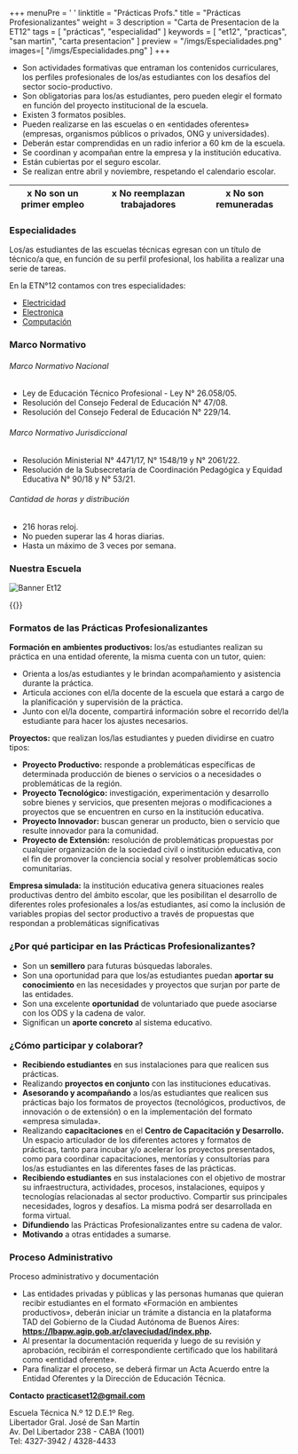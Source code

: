 +++
menuPre = '<i class="fa-solid fa-hammer"></i> '
linktitle = "Prácticas Profs."
title = "Prácticas Profesionalizantes"
weight = 3
description = "Carta de Presentacion de la ET12"
tags = [ "prácticas", "especialidad" ]
keywords = [ "et12", "practicas", "san martin", "carta presentacion" ]
preview = "/imgs/Especialidades.png"
images=[
    "/imgs/Especialidades.png"
]
+++

- Son actividades formativas que entraman los contenidos curriculares, los perfiles profesionales de los/as estudiantes con los desafíos del sector socio-productivo.
- Son obligatorias para los/as estudiantes, pero pueden elegir el formato en función del proyecto institucional de la escuela.
- Existen 3 formatos posibles.
- Pueden realizarse en las escuelas o en «entidades oferentes» (empresas, organismos públicos o privados, ONG y universidades).
- Deberán estar comprendidas en un radio inferior a 60 km de la escuela.
- Se coordinan y acompañan entre la empresa y la institución educativa.
- Están cubiertas por el seguro escolar.
- Se realizan entre abril y noviembre, respetando el calendario escolar.

 | x No son un primer empleo | x No reemplazan trabajadores | x No son remuneradas |
 | ----------- | ----------- |  ----------- |

 ### Especialidades
 Los/as estudiantes de las escuelas técnicas egresan con un título de técnico/a que, en función de su perfil profesional, los habilita a realizar una serie de tareas.

 En la ETN°12 contamos con tres especialidades:

- [Electricidad](especialidades/electricidad.md)
- [Electronica](especialidades/electronica.md)
- [Computación](especialidades/computacion.md) 

### Marco Normativo
###### Marco Normativo Nacional
- Ley de Educación Técnico Profesional - Ley N° 26.058/05.
- Resolución del Consejo Federal de Educación N° 47/08.
- Resolución del Consejo Federal de Educación N° 229/14.

###### Marco Normativo Jurisdiccional
- Resolución Ministerial N° 4471/17, N° 1548/19 y N° 2061/22.
- Resolución de la Subsecretaría de Coordinación Pedagógica y Equidad Educativa N° 90/18 y N° 53/21.

###### Cantidad de horas y distribución
- 216 horas reloj.
- No pueden superar las 4 horas diarias.
- Hasta un máximo de 3 veces por semana.

### Nuestra Escuela
![Banner Et12](/imgs/tec12.jpg?height=500px)

{{<mapita>}}

### Formatos de las Prácticas Profesionalizantes
**Formación en ambientes productivos:** los/as estudiantes realizan su práctica en una entidad oferente, la misma cuenta con un tutor, quien:
- Orienta a los/as estudiantes y le brindan acompañamiento y asistencia durante la práctica.
- Articula acciones con el/la docente de la escuela que estará a cargo de la planificación y supervisión de la práctica.
- Junto con el/la docente, compartirá información sobre el recorrido del/la estudiante para hacer los ajustes necesarios.

**Proyectos:** que realizan los/las estudiantes y pueden dividirse en cuatro tipos:

- **Proyecto Productivo:** responde a problemáticas específicas de determinada producción de bienes o servicios o a necesidades o problemáticas de la región.
- **Proyecto Tecnológico:** investigación, experimentación y desarrollo sobre bienes y servicios, que presenten mejoras o modificaciones a proyectos que se encuentren en curso en la institución educativa.
- **Proyecto Innovador:** buscan generar un producto, bien o servicio que resulte innovador para la comunidad.
- **Proyecto de Extensión:** resolución de problemáticas propuestas por cualquier organización de la sociedad civil o institución educativa, con el fin de promover la conciencia social y resolver problemáticas socio comunitarias.

**Empresa simulada:** la institución educativa genera situaciones reales productivas dentro del ámbito escolar, que les posibilitan el desarrollo de diferentes roles profesionales a los/as estudiantes, así como la inclusión de variables propias del sector productivo a través de propuestas que respondan a problemáticas significativas

### ¿Por qué participar en las Prácticas Profesionalizantes?
- Son un **semillero** para futuras búsquedas laborales.
- Son una oportunidad para que los/as estudiantes puedan **aportar su conocimiento** en las necesidades y proyectos que surjan por parte de las entidades.
- Son una excelente **oportunidad** de voluntariado que puede asociarse con los ODS y la cadena de valor.
- Significan un **aporte concreto** al sistema educativo.

### ¿Cómo participar y colaborar?
- **Recibiendo estudiantes** en sus instalaciones para que realicen sus prácticas.
- Realizando **proyectos en conjunto** con las instituciones educativas.
- **Asesorando y acompañando** a los/as estudiantes que realicen sus prácticas bajo los formatos de proyectos (tecnológicos, productivos, de innovación o de extensión) o en la implementación del formato
«empresa simulada».
- Realizando **capacitaciones** en el **Centro de Capacitación y Desarrollo.** Un espacio articulador de los diferentes actores y formatos de prácticas, tanto para incubar y/o acelerar los proyectos presentados, como para coordinar capacitaciones, mentorías y consultorías para los/as estudiantes en las diferentes fases de las prácticas.
- **Recibiendo estudiantes** en sus instalaciones con el objetivo de mostrar su infraestructura, actividades, procesos, instalaciones, equipos y tecnologías relacionadas al sector productivo. Compartir sus principales necesidades, logros y desafíos. La misma podrá ser desarrollada en forma virtual.
- **Difundiendo** las Prácticas Profesionalizantes entre su cadena de valor.
- **Motivando** a otras entidades a sumarse.

### Proceso Administrativo
Proceso administrativo y documentación

- Las entidades privadas y públicas y las personas humanas que quieran recibir estudiantes en el formato
«Formación en ambientes productivos», deberán iniciar un trámite a distancia en la plataforma TAD del Gobierno de la Ciudad Autónoma de Buenos Aires: **https://lbapw.agip.gob.ar/claveciudad/index.php.**
- Al presentar la documentación requerida y luego de su revisión y aprobación, recibirán el correspondiente certificado que los habilitará como «entidad oferente».
- Para finalizar el proceso, se deberá firmar un Acta Acuerdo entre la Entidad Oferentes y la Dirección de Educación Técnica.

**Contacto**
**[practicaset12@gmail.com](mailto:practicaset12@gmail.com)**

Escuela Técnica N.º 12 D.E.1º Reg.  
Libertador Gral. José de San Martín  
Av. Del Libertador 238 - CABA (1001)  
Tel: 4327-3942 / 4328-4433


